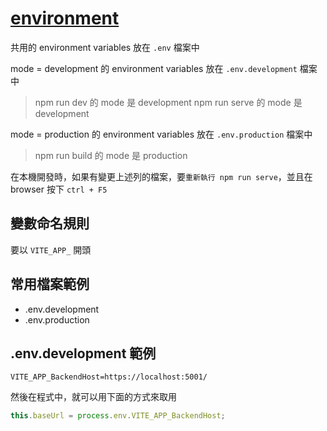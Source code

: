 # [environment](https://vitejs.dev/guide/env-and-mode.html)

共用的 environment variables 放在 `.env` 檔案中

mode = development 的 environment variables 放在 `.env.development` 檔案中

> npm run dev 的 mode 是 development
> npm run serve 的 mode 是 development

mode = production 的 environment variables 放在 `.env.production` 檔案中

> npm run build 的 mode 是 production


在本機開發時，如果有變更上述列的檔案，要`重新執行 npm run serve`，並且在 browser 按下 `ctrl + F5`

## 變數命名規則

要以 `VITE_APP_` 開頭

## 常用檔案範例

- .env.development
- .env.production

## .env.development 範例

```
VITE_APP_BackendHost=https://localhost:5001/
```

然後在程式中，就可以用下面的方式來取用

```ts
this.baseUrl = process.env.VITE_APP_BackendHost;
```
